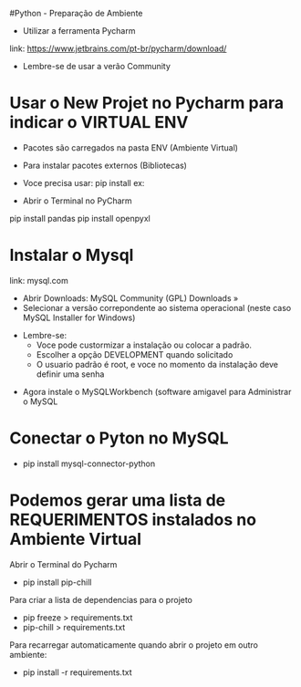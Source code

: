 #Python - Preparação de Ambiente 

- Utilizar a ferramenta Pycharm
 
link: https://www.jetbrains.com/pt-br/pycharm/download/

* Lembre-se de usar a verão Community


# Usar o New Projet no Pycharm para indicar o VIRTUAL ENV

- Pacotes são carregados na pasta ENV (Ambiente Virtual)


- Para instalar pacotes externos (Bibliotecas) 
- Voce precisa usar: pip install <biblioteca> ex:
- Abrir o Terminal no PyCharm

pip install pandas
pip install openpyxl

 
# Instalar o Mysql

link: mysql.com
- Abrir Downloads: MySQL Community (GPL) Downloads »
- Selecionar a versão correpondente ao sistema operacional (neste caso MySQL Installer for Windows)

* Lembre-se:
    - Voce pode custormizar a instalação ou colocar a padrão.
    - Escolher a opção DEVELOPMENT quando solicitado 
    - O usuario padrão é root, e voce no momento da instalação deve definir uma senha

- Agora instale o MySQLWorkbench (software amigavel para Administrar o MySQL  


# Conectar o Pyton no MySQL 

- pip install mysql-connector-python

# Podemos gerar uma lista de REQUERIMENTOS instalados no Ambiente Virtual 

Abrir o Terminal do Pycharm

- pip install pip-chill

Para criar a lista de dependencias para o projeto
- pip freeze > requirements.txt
- pip-chill  > requirements.txt


Para recarregar automaticamente quando abrir o projeto em outro ambiente:
- pip install -r requirements.txt 




